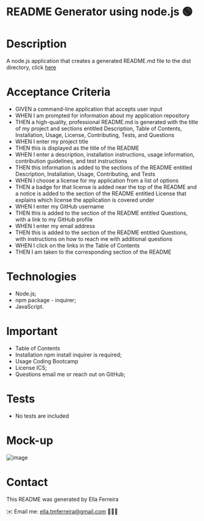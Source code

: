 # README Generator using node.js 🟢

# Description
A node.js application that creates a generated README.md file to the dist directory, click <a href="https://ellaferreira.github.io/Professional-README-Generator/" >here</a>


# Acceptance Criteria

- GIVEN a command-line application that accepts user input
- WHEN I am prompted for information about my application repository
- THEN a high-quality, professional README.md is generated with the title of my project and sections entitled     Description, Table of Contents, Installation, Usage, License, Contributing, Tests, and Questions
- WHEN I enter my project title
- THEN this is displayed as the title of the README
- WHEN I enter a description, installation instructions, usage information, contribution guidelines, and test instructions
- THEN this information is added to the sections of the README entitled Description, Installation, Usage, Contributing, and Tests
- WHEN I choose a license for my application from a list of options
- THEN a badge for that license is added near the top of the README and a notice is added to the section of the README entitled License that explains which license the application is covered under
- WHEN I enter my GitHub username
- THEN this is added to the section of the README entitled Questions, with a link to my GitHub profile
- WHEN I enter my email address
- THEN this is added to the section of the README entitled Questions, with instructions on how to reach me with additional questions
- WHEN I click on the links in the Table of Contents
- THEN I am taken to the corresponding section of the README

# Technologies

* Node.js;
* npm package - inquirer;
* JavaScript.

# Important

* Table of Contents
* Installation npm install inquirer is required;
* Usage Coding Bootcamp
* License ICS;
* Questions email me or reach out on GitHub;


# Tests

* No tests are included

# Mock-up

![image](https://user-images.githubusercontent.com/84433857/132856133-a37473de-442a-4417-bd4c-017471098ae1.png)




# Contact

This README was generated by Ella Ferreira

✉️  Email me: ella.tmferreira@gmail.com 👩🏻‍💻
